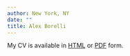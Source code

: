 ```yaml
---
author: New York, NY
date: ""
title: Alex Borelli
---
```


My CV is available in [HTML](Alex-Borelli-Resume-Upd..html) or [PDF](Alex-Borelli-Resume-Upd..pdf) form.
